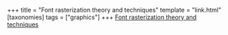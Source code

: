 +++
title = "Font rasterization theory and techniques"
template = "link.html"
[taxonomies]
tags = ["graphics"]
+++
[Font rasterization theory and techniques](https://freddie.witherden.org/pages/font-rasterisation/)

